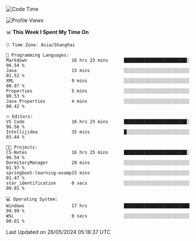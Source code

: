 <!--START_SECTION:waka-->
![Code Time](http://img.shields.io/badge/Code%20Time-1%2C714%20hrs%2044%20mins-blue)

![Profile Views](http://img.shields.io/badge/Profile%20Views-1-blue)

📊 **This Week I Spent My Time On** 

```text
🕑︎ Time Zone: Asia/Shanghai

💬 Programming Languages: 
Markdown                 16 hrs 25 mins      ████████████████████████░   96.54 % 
Java                     15 mins             ░░░░░░░░░░░░░░░░░░░░░░░░░   01.52 % 
XML                      9 mins              ░░░░░░░░░░░░░░░░░░░░░░░░░   00.97 % 
Properties               5 mins              ░░░░░░░░░░░░░░░░░░░░░░░░░   00.53 % 
Java Properties          4 mins              ░░░░░░░░░░░░░░░░░░░░░░░░░   00.42 % 

🔥 Editors: 
VS Code                  16 hrs 25 mins      ████████████████████████░   96.56 % 
Intellijidea             35 mins             █░░░░░░░░░░░░░░░░░░░░░░░░   03.44 % 

🐱‍💻 Projects: 
CS-Notes                 16 hrs 25 mins      ████████████████████████░   96.54 % 
DormitoryManager         20 mins             ░░░░░░░░░░░░░░░░░░░░░░░░░   01.97 % 
springboot-learning-examp15 mins             ░░░░░░░░░░░░░░░░░░░░░░░░░   01.47 % 
star_identification      0 secs              ░░░░░░░░░░░░░░░░░░░░░░░░░   00.01 % 

💻 Operating System: 
Windows                  17 hrs              █████████████████████████   99.99 % 
WSL                      0 secs              ░░░░░░░░░░░░░░░░░░░░░░░░░   00.01 % 
```


 Last Updated on 26/05/2024 05:18:37 UTC
<!--END_SECTION:waka-->